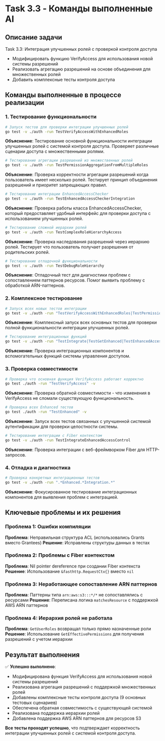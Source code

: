 # Task 3.3 - Команды выполненные AI

## Описание задачи
Task 3.3: Интеграция улучшенных ролей с проверкой контроля доступа
- Модифицировать функцию VerifyAccess для использования новой системы разрешений
- Реализовать агрегацию разрешений на основе объединения для множественных ролей
- Добавить комплексные тесты контроля доступа

## Команды выполненные в процессе реализации

### 1. Тестирование функциональности

```bash
# Запуск тестов для проверки интеграции улучшенных ролей
go test -v ./auth -run TestVerifyAccessWithEnhancedRoles
```
**Объяснение**: Тестирование основной функциональности интеграции улучшенных ролей с системой контроля доступа. Проверяет различные сценарии доступа с множественными ролями.

```bash
# Тестирование агрегации разрешений из множественных ролей
go test -v ./auth -run TestPermissionAggregationFromMultipleRoles
```
**Объяснение**: Проверка корректности агрегации разрешений когда пользователь имеет несколько ролей. Тестирует принцип объединения разрешений и приоритет запрещающих правил.

```bash
# Тестирование интеграции EnhancedAccessChecker
go test -v ./auth -run TestEnhancedAccessCheckerIntegration
```
**Объяснение**: Проверка работы класса EnhancedAccessChecker, который предоставляет удобный интерфейс для проверки доступа с использованием улучшенных ролей.

```bash
# Тестирование сложной иерархии ролей
go test -v ./auth -run TestComplexRoleHierarchyAccess
```
**Объяснение**: Проверка наследования разрешений через иерархию ролей. Тестирует что пользователь получает разрешения от родительских ролей.

```bash
# Тестирование отладочной функциональности
go test -v ./auth -run TestDebugRoleHierarchy
```
**Объяснение**: Отладочный тест для диагностики проблем с сопоставлением паттернов ресурсов. Помог выявить проблему с обработкой ARN-паттернов.

### 2. Комплексное тестирование

```bash
# Запуск всех новых тестов интеграции
go test -v ./auth -run "TestVerifyAccessWithEnhancedRoles|TestPermissionAggregationFromMultipleRoles|TestEnhancedAccessCheckerIntegration|TestComplexRoleHierarchyAccess|TestFallbackToTraditionalAccessControl|TestAccessControlErrorHandling"
```
**Объяснение**: Комплексный запуск всех основных тестов для проверки полной функциональности интеграции улучшенных ролей.

```bash
# Тестирование интеграционных функций
go test -v ./auth -run "TestIntegrate|TestGetEnhanced|TestEnhancedAccessControlManager|TestMigrateFromTraditionalRoles|TestGetStats|TestCheckEnhancedPermissionInHandler"
```
**Объяснение**: Проверка интеграционных компонентов и вспомогательных функций системы управления доступом.

### 3. Проверка совместимости

```bash
# Проверка что основная функция VerifyAccess работает корректно
go test ./auth -run "TestVerifyAccess" -v
```
**Объяснение**: Проверка обратной совместимости - что изменения в VerifyAccess не сломали существующую функциональность.

```bash
# Проверка всех Enhanced тестов
go test ./auth -run "TestEnhanced" -v
```
**Объяснение**: Запуск всех тестов связанных с улучшенной системой аутентификации для проверки целостности системы.

```bash
# Тестирование интеграции с Fiber контекстом
go test -v ./auth -run TestIntegrateEnhancedAccessControl
```
**Объяснение**: Проверка интеграции с веб-фреймворком Fiber для HTTP-запросов.

### 4. Отладка и диагностика

```bash
# Проверка конкретных интеграционных тестов
go test -v ./auth -run ".*Enhanced.*Integration.*"
```
**Объяснение**: Фокусированное тестирование интеграционных компонентов для выявления проблем с интеграцией.

## Ключевые проблемы и их решения

### Проблема 1: Ошибки компиляции
**Проблема**: Неправильная структура ACL (использовались Grants вместо Grantees)
**Решение**: Исправлены структуры данных в тестах

### Проблема 2: Проблемы с Fiber контекстом
**Проблема**: Nil pointer dereference при создании Fiber контекста
**Решение**: Использование `&fasthttp.RequestCtx{}` вместо `nil`

### Проблема 3: Неработающее сопоставление ARN паттернов
**Проблема**: Паттерны типа `arn:aws:s3:::*/*` не сопоставлялись с ресурсами
**Решение**: Переписана логика `matchesResource` с поддержкой AWS ARN паттернов

### Проблема 4: Иерархия ролей не работала
**Проблема**: `GetUserRoles` возвращал только прямо назначенные роли
**Решение**: Использование `GetEffectivePermissions` для получения разрешений с учетом иерархии

## Результат выполнения

✅ **Успешно выполнено**:
- Модифицирована функция VerifyAccess для использования новой системы разрешений
- Реализована агрегация разрешений с поддержкой множественных ролей
- Добавлены комплексные тесты контроля доступа (9 основных тестовых сценариев)
- Обеспечена обратная совместимость с существующей системой
- Реализована поддержка иерархии ролей
- Добавлена поддержка AWS ARN паттернов для ресурсов S3

**Все тесты проходят успешно**, что подтверждает корректность интеграции улучшенных ролей с системой контроля доступа.